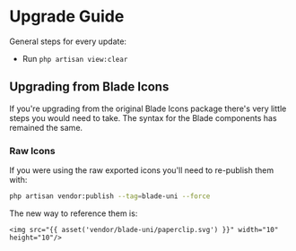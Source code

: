 # Upgrade Guide

General steps for every update:

- Run `php artisan view:clear`

## Upgrading from Blade Icons

If you're upgrading from the original Blade Icons package there's very little steps you would need to take. The syntax for the Blade components has remained the same.

### Raw Icons

If you were using the raw exported icons you'll need to re-publish them with:

```bash
php artisan vendor:publish --tag=blade-uni --force
```

The new way to reference them is:

```blade
<img src="{{ asset('vendor/blade-uni/paperclip.svg') }}" width="10" height="10"/>
```
